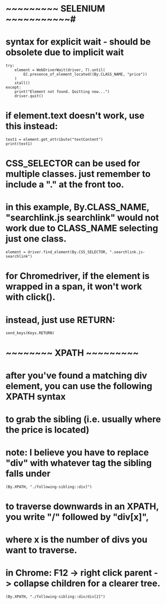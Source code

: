 # ~~~~~~~~~ SELENIUM ~~~~~~~~~~~#

# syntax for explicit wait - should be obsolete due to implicit wait
    try:
        element = WebDriverWait(driver, 7).until(
            EC.presence_of_element_located((By.CLASS_NAME, "price"))
        )
        stall()
    except:
        print("Element not found. Quitting now...")
        driver.quit()


# if element.text doesn't work, use this instead:
    text1 = element.get_attribute("textContent")
    print(text1)


# CSS_SELECTOR can be used for multiple classes. just remember to include a "." at the front too.
# in this example, By.CLASS_NAME, "searchlink.js searchlink" would not work due to CLASS_NAME selecting just one class.
    element = driver.find_element(By.CSS_SELECTOR, ".searchlink.js-searchlink") 


# for Chromedriver, if the element is wrapped in a span, it won't work with click().
# instead, just use RETURN:
    send_keys(Keys.RETURN)



# ~~~~~~~~ XPATH ~~~~~~~~~ #

# after you've found a matching div element, you can use the following XPATH syntax 
# to grab the sibling (i.e. usually where the price is located) 
# note: I believe you have to replace "div" with whatever tag the sibling falls under
    (By.XPATH, "./following-sibling::div]") 
    

# to traverse downwards in an XPATH, you write "/" followed by "div[x]",
# where x is the number of divs you want to traverse.
# in Chrome: F12 -> right click parent -> collapse children for a clearer tree.
    (By.XPATH, "./following-sibling::div/div[2]")



